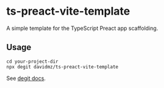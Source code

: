 # ts-preact-vite-template

A simple template for the TypeScript Preact app scaffolding.

## Usage

```
cd your-project-dir
npx degit davidmz/ts-preact-vite-template
```

See [degit docs](https://github.com/Rich-Harris/degit).
